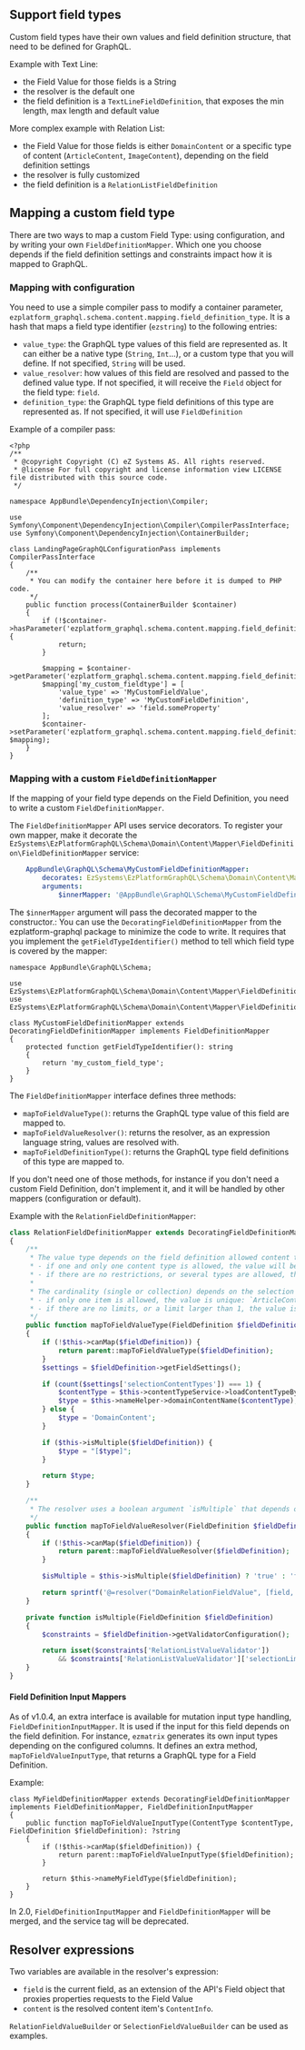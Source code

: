 ## Support field types

Custom field types have their own values and field definition structure, that need to be defined for GraphQL.

Example with Text Line:
- the Field Value for those fields is a String
- the resolver is the default one
- the field definition is a `TextLineFieldDefinition`, that exposes the min length, max length and default value

More complex example with Relation List:
- the Field Value for those fields is either `DomainContent` or a specific type of content (`ArticleContent`, `ImageContent`),
  depending on the field definition settings
- the resolver is fully customized
- the field definition is a `RelationListFieldDefinition`

## Mapping a custom field type
There are two ways to map a custom Field Type: using configuration, and by writing your own `FieldDefinitionMapper`.
Which one you choose depends if the field definition settings and constraints impact how it is mapped to GraphQL.

### Mapping with configuration
You need to use a simple compiler pass to modify a container parameter, `ezplatform_graphql.schema.content.mapping.field_definition_type`.
It is a hash that maps a field type identifier (`ezstring`) to the following entries:
- `value_type`: the GraphQL type values of this field are represented as. It can either be a native type
  (`String`, `Int`...), or a custom type that you will define.
  If not specified, `String` will be used.
- `value_resolver`: how values of this field are resolved and passed to the defined value type.
  If not specified, it will receive the `Field` object for the field type: `field`.
- `definition_type`: the GraphQL type field definitions of this type are represented as.
  If not specified, it will use `FieldDefinition`

Example of a compiler pass:
```
<?php
/**
 * @copyright Copyright (C) eZ Systems AS. All rights reserved.
 * @license For full copyright and license information view LICENSE file distributed with this source code.
 */

namespace AppBundle\DependencyInjection\Compiler;

use Symfony\Component\DependencyInjection\Compiler\CompilerPassInterface;
use Symfony\Component\DependencyInjection\ContainerBuilder;

class LandingPageGraphQLConfigurationPass implements CompilerPassInterface
{
    /**
     * You can modify the container here before it is dumped to PHP code.
     */
    public function process(ContainerBuilder $container)
    {
        if (!$container->hasParameter('ezplatform_graphql.schema.content.mapping.field_definition_type')) {
            return;
        }

        $mapping = $container->getParameter('ezplatform_graphql.schema.content.mapping.field_definition_type');
        $mapping['my_custom_fieldtype'] = [
            'value_type' => 'MyCustomFieldValue',
            'definition_type' => 'MyCustomFieldDefinition',
            'value_resolver' => 'field.someProperty'
        ];
        $container->setParameter('ezplatform_graphql.schema.content.mapping.field_definition_type', $mapping);
    }
}
```

### Mapping with a custom `FieldDefinitionMapper`
If the mapping of your field type depends on the Field Definition, you need to write a custom `FieldDefinitionMapper`.

The `FieldDefinitionMapper` API uses service decorators. To register your own mapper, make it decorate the 
`EzSystems\EzPlatformGraphQL\Schema\Domain\Content\Mapper\FieldDefinition\FieldDefinitionMapper` service:

```yaml
    AppBundle\GraphQL\Schema\MyCustomFieldDefinitionMapper:
        decorates: EzSystems\EzPlatformGraphQL\Schema\Domain\Content\Mapper\FieldDefinition\FieldDefinitionMapper
        arguments:
            $innerMapper: '@AppBundle\GraphQL\Schema\MyCustomFieldDefinitionMapper'
```

The `$innerMapper` argument will pass the decorated mapper to the constructor.:
You can use the `DecoratingFieldDefinitionMapper` from the ezplatform-graphql package to minimize the code to write.
It requires that you implement the `getFieldTypeIdentifier()` method to tell which field type is covered by the mapper:

```
namespace AppBundle\GraphQL\Schema;

use EzSystems\EzPlatformGraphQL\Schema\Domain\Content\Mapper\FieldDefinition\DecoratingFieldDefinitionMapper
use EzSystems\EzPlatformGraphQL\Schema\Domain\Content\Mapper\FieldDefinition\FieldDefinitionMapper;

class MyCustomFieldDefinitionMapper extends DecoratingFieldDefinitionMapper implements FieldDefinitionMapper
{
    protected function getFieldTypeIdentifier(): string
    {
        return 'my_custom_field_type';
    }
}
```

The `FieldDefinitionMapper` interface defines three methods:
- `mapToFieldValueType()`: returns the GraphQL type value of this field are mapped to.
- `mapToFieldValueResolver()`: returns the resolver, as an expression language string, values are resolved with.
- `mapToFieldDefinitionType()`: returns the GraphQL type field definitions of this type are mapped to.

If you don't need one of those methods, for instance if you don't need a custom Field Definition, don't implement it,
and it will be handled by other mappers (configuration or default).

Example with the `RelationFieldDefinitionMapper`:
```php
class RelationFieldDefinitionMapper extends DecoratingFieldDefinitionMapper implements FieldDefinitionMapper
{
    /**
     * The value type depends on the field definition allowed content types setting:
     * - if one and only one content type is allowed, the value will be of this type
     * - if there are no restrictions, or several types are allowed, the value will be a `DomainContent`
     *
     * The cardinality (single or collection) depends on the selection limit setting:
     * - if only one item is allowed, the value is unique: `ArticleContent`, `DomainContent`, ...
     * - if there are no limits, or a limit larger than 1, the value is a collection: `"[ArticleContent]"`, `"[DomainContent]"`.
     */
    public function mapToFieldValueType(FieldDefinition $fieldDefinition): ?string
    {
        if (!$this->canMap($fieldDefinition)) {
            return parent::mapToFieldValueType($fieldDefinition);
        }
        $settings = $fieldDefinition->getFieldSettings();

        if (count($settings['selectionContentTypes']) === 1) {
            $contentType = $this->contentTypeService->loadContentTypeByIdentifier($settings['selectionContentTypes'][0]);
            $type = $this->nameHelper->domainContentName($contentType);
        } else {
            $type = 'DomainContent';
        }

        if ($this->isMultiple($fieldDefinition)) {
            $type = "[$type]";
        }

        return $type;
    }

    /**
     * The resolver uses a boolean argument `isMultiple` that depends on the selection limit setting.
     */
    public function mapToFieldValueResolver(FieldDefinition $fieldDefinition): ?string
    {
        if (!$this->canMap($fieldDefinition)) {
            return parent::mapToFieldValueResolver($fieldDefinition);
        }

        $isMultiple = $this->isMultiple($fieldDefinition) ? 'true' : 'false';

        return sprintf('@=resolver("DomainRelationFieldValue", [field, %s])', $isMultiple);
    }

    private function isMultiple(FieldDefinition $fieldDefinition)
    {
        $constraints = $fieldDefinition->getValidatorConfiguration();

        return isset($constraints['RelationListValueValidator'])
            && $constraints['RelationListValueValidator']['selectionLimit'] !== 1;
    }
}
```

#### Field Definition Input Mappers
As of v1.0.4, an extra interface is available for mutation input type handling, `FieldDefinitionInputMapper`.
It is used if the input for this field depends on the field definition. For instance, `ezmatrix`
generates its own input types depending on the configured columns.  It defines an extra method, `mapToFieldValueInputType`, 
that returns a GraphQL type for a Field Definition.

Example:
```
class MyFieldDefinitionMapper extends DecoratingFieldDefinitionMapper implements FieldDefinitionMapper, FieldDefinitionInputMapper
{
    public function mapToFieldValueInputType(ContentType $contentType, FieldDefinition $fieldDefinition): ?string
    {
        if (!$this->canMap($fieldDefinition)) {
            return parent::mapToFieldValueInputType($fieldDefinition);
        }

        return $this->nameMyFieldType($fieldDefinition);
    }
}
```

In 2.0, `FieldDefinitionInputMapper` and `FieldDefinitionMapper` will be merged, and the service tag will be deprecated.

## Resolver expressions
Two variables are available in the resolver's expression:

- `field` is the current field, as an extension of the API's Field object that proxies properties requests to the Field Value
- `content` is the resolved content item's `ContentInfo`.

`RelationFieldValueBuilder` or `SelectionFieldValueBuilder` can be used as examples.
